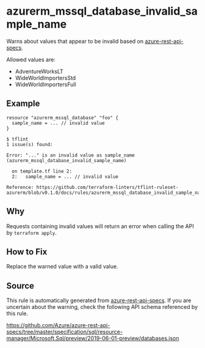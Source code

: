 <!--- This file generated by `tools/apispec-rule-gen/main.go`. DO NOT EDIT --->

# azurerm_mssql_database_invalid_sample_name

Warns about values that appear to be invalid based on [azure-rest-api-specs](https://github.com/Azure/azure-rest-api-specs).

Allowed values are:
- AdventureWorksLT
- WideWorldImportersStd
- WideWorldImportersFull

## Example

```hcl
resource "azurerm_mssql_database" "foo" {
  sample_name = ... // invalid value
}
```

```
$ tflint
1 issue(s) found:

Error: "..." is an invalid value as sample_name (azurerm_mssql_database_invalid_sample_name)

  on template.tf line 2:
  2:   sample_name = ... // invalid value

Reference: https://github.com/terraform-linters/tflint-ruleset-azurerm/blob/v0.1.0/docs/rules/azurerm_mssql_database_invalid_sample_name.md

```

## Why

Requests containing invalid values will return an error when calling the API by `terraform apply`.

## How to Fix

Replace the warned value with a valid value.

## Source

This rule is automatically generated from [azure-rest-api-specs](https://github.com/Azure/azure-rest-api-specs). If you are uncertain about the warning, check the following API schema referenced by this rule.

https://github.com/Azure/azure-rest-api-specs/tree/master/specification/sql/resource-manager/Microsoft.Sql/preview/2019-06-01-preview/databases.json

